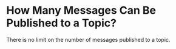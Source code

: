 # How Many Messages Can Be Published to a Topic?<a name="smn_faq_0008"></a>

There is no limit on the number of messages published to a topic.

